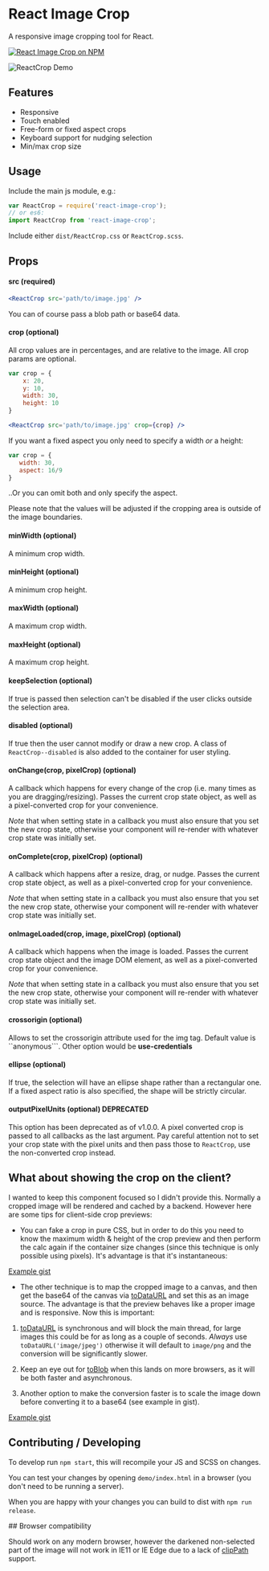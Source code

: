 # React Image Crop

A responsive image cropping tool for React.

[![React Image Crop on NPM](https://img.shields.io/npm/v/react-image-crop.svg)](https://www.npmjs.com/package/react-image-crop)

![ReactCrop Demo](https://raw.githubusercontent.com/DominicTobias/react-image-crop/master/crop-demo.gif)

## Features

- Responsive
- Touch enabled
- Free-form or fixed aspect crops
- Keyboard support for nudging selection
- Min/max crop size

## Usage

Include the main js module, e.g.:

```js
var ReactCrop = require('react-image-crop');
// or es6:
import ReactCrop from 'react-image-crop';
```

Include either `dist/ReactCrop.css` or `ReactCrop.scss`.

## Props

#### src (required)

```jsx
<ReactCrop src='path/to/image.jpg' />
```

You can of course pass a blob path or base64 data.

#### crop (optional)

All crop values are in percentages, and are relative to the image. All crop params are optional.

```jsx
var crop = {
	x: 20,
	y: 10,
	width: 30,
	height: 10
}

<ReactCrop src='path/to/image.jpg' crop={crop} />
```

If you want a fixed aspect you only need to specify a width *or* a height:

 ```jsx
var crop = {
	width: 30,
	aspect: 16/9
}
```

..Or you can omit both and only specify the aspect.

Please note that the values will be adjusted if the cropping area is outside of the image boundaries.

#### minWidth (optional)

A minimum crop width.

#### minHeight (optional)

A minimum crop height.

#### maxWidth (optional)

A maximum crop width.

#### maxHeight (optional)

A maximum crop height.

#### keepSelection (optional)

If true is passed then selection can't be disabled if the user clicks outside the selection area.

#### disabled (optional)

If true then the user cannot modify or draw a new crop. A class of `ReactCrop--disabled` is also added to the container for user styling.

#### onChange(crop, pixelCrop) (optional)

A callback which happens for every change of the crop (i.e. many times as you are dragging/resizing). Passes the current crop state object, as well as a pixel-converted crop for your convenience.

*Note* that when setting state in a callback you must also ensure that you set the new crop state, otherwise your component will re-render with whatever crop state was initially set.

#### onComplete(crop, pixelCrop) (optional)

A callback which happens after a resize, drag, or nudge. Passes the current crop state object, as well as a pixel-converted crop for your convenience.

*Note* that when setting state in a callback you must also ensure that you set the new crop state, otherwise your component will re-render with whatever crop state was initially set.

#### onImageLoaded(crop, image, pixelCrop) (optional)

A callback which happens when the image is loaded. Passes the current crop state object and the image DOM element, as well as a pixel-converted crop for your convenience.

*Note* that when setting state in a callback you must also ensure that you set the new crop state, otherwise your component will re-render with whatever crop state was initially set.

#### crossorigin (optional)

Allows to set the crossorigin attribute used for the img tag. Default value is ``anonymous```. Other option would be __use-credentials__


#### ellipse (optional)

If true, the selection will have an ellipse shape rather than a rectangular one. If a fixed aspect ratio is also specified, the shape will be strictly circular.

#### outputPixelUnits (optional) **DEPRECATED**

This option has been deprecated as of v1.0.0. A pixel converted crop is passed to all callbacks as the last argument. Pay careful attention not to set your crop state with the pixel units and then pass those to `ReactCrop`, use the non-converted crop instead.

## What about showing the crop on the client?

I wanted to keep this component focused so I didn't provide this. Normally a cropped image will be rendered and cached by a backend. However here are some tips for client-side crop previews:

- You can fake a crop in pure CSS, but in order to do this you need to know the maximum width & height of the crop preview and then perform the calc again if the container size changes (since this technique is only possible using pixels). It's advantage is that it's instantaneous:

[Example gist](https://gist.github.com/DominicTobias/6aa43d03bc12232ef723)

- The other technique is to map the cropped image to a canvas, and then get the base64 of the canvas via [toDataURL](https://developer.mozilla.org/en-US/docs/Web/API/HTMLCanvasElement/toDataURL) and set this as an image source. The advantage is that the preview behaves like a proper image and is responsive. Now this is important:

1. [toDataURL](https://developer.mozilla.org/en-US/docs/Web/API/HTMLCanvasElement/toDataURL) is synchronous and will block the main thread, for large images this could be for as long as a couple of seconds. *Always* use `toDataURL('image/jpeg')` otherwise it will default to `image/png` and the conversion will be significantly slower.

2. Keep an eye out for [toBlob](https://developer.mozilla.org/en-US/docs/Web/API/HTMLCanvasElement/toBlob) when this lands on more browsers, as it will be both faster and asynchronous.

3. Another option to make the conversion faster is to scale the image down before converting it to a base64 (see example in gist).

[Example gist](https://gist.github.com/DominicTobias/b1fb501349893922ec7f)

## Contributing / Developing

To develop run `npm start`, this will recompile your JS and SCSS on changes.

You can test your changes by opening `demo/index.html` in a browser (you don't need to be running a server).

When you are happy with your changes you can build to dist with `npm run release`.

## Browser compatibility

Should work on any modern browser, however the darkened non-selected part of the image will not work in IE11 or IE Edge due to a lack of [clipPath](http://caniuse.com/#search=clippath) support.
